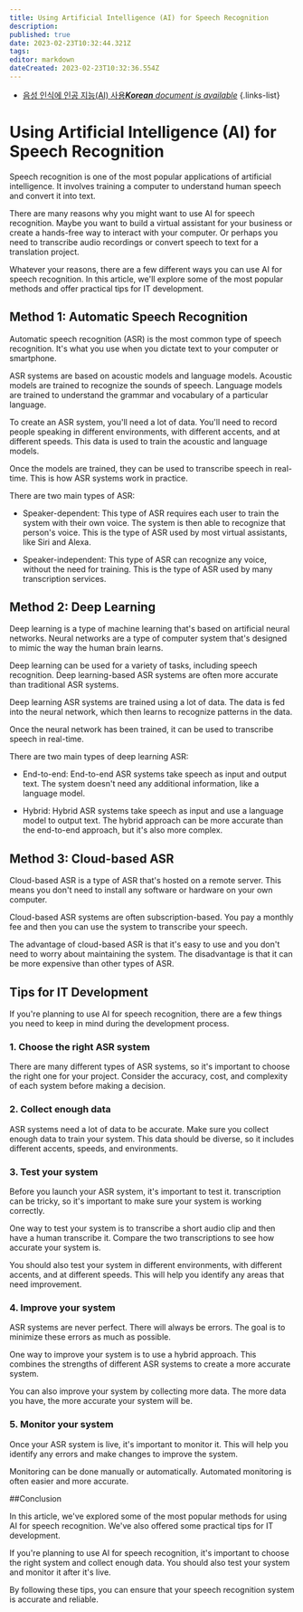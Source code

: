 ```yaml
---
title: Using Artificial Intelligence (AI) for Speech Recognition
description: 
published: true
date: 2023-02-23T10:32:44.321Z
tags: 
editor: markdown
dateCreated: 2023-02-23T10:32:36.554Z
---
```


- [음성 인식에 인공 지능(AI) 사용***Korean** document is available*](/ko/Knowledge-base/Common/using-artificial-intelligence-ai-for-speech-recognition)
{.links-list}


# Using Artificial Intelligence (AI) for Speech Recognition

Speech recognition is one of the most popular applications of artificial intelligence. It involves training a computer to understand human speech and convert it into text.

There are many reasons why you might want to use AI for speech recognition. Maybe you want to build a virtual assistant for your business or create a hands-free way to interact with your computer. Or perhaps you need to transcribe audio recordings or convert speech to text for a translation project.

Whatever your reasons, there are a few different ways you can use AI for speech recognition. In this article, we'll explore some of the most popular methods and offer practical tips for IT development.

## Method 1: Automatic Speech Recognition

Automatic speech recognition (ASR) is the most common type of speech recognition. It's what you use when you dictate text to your computer or smartphone.

ASR systems are based on acoustic models and language models. Acoustic models are trained to recognize the sounds of speech. Language models are trained to understand the grammar and vocabulary of a particular language.

To create an ASR system, you'll need a lot of data. You'll need to record people speaking in different environments, with different accents, and at different speeds. This data is used to train the acoustic and language models.

Once the models are trained, they can be used to transcribe speech in real-time. This is how ASR systems work in practice.

There are two main types of ASR: 

- Speaker-dependent: This type of ASR requires each user to train the system with their own voice. The system is then able to recognize that person's voice. This is the type of ASR used by most virtual assistants, like Siri and Alexa.

- Speaker-independent: This type of ASR can recognize any voice, without the need for training. This is the type of ASR used by many transcription services.

## Method 2: Deep Learning

Deep learning is a type of machine learning that's based on artificial neural networks. Neural networks are a type of computer system that's designed to mimic the way the human brain learns.

Deep learning can be used for a variety of tasks, including speech recognition. Deep learning-based ASR systems are often more accurate than traditional ASR systems.

Deep learning ASR systems are trained using a lot of data. The data is fed into the neural network, which then learns to recognize patterns in the data.

Once the neural network has been trained, it can be used to transcribe speech in real-time.

There are two main types of deep learning ASR: 

- End-to-end: End-to-end ASR systems take speech as input and output text. The system doesn't need any additional information, like a language model.

- Hybrid: Hybrid ASR systems take speech as input and use a language model to output text. The hybrid approach can be more accurate than the end-to-end approach, but it's also more complex.

## Method 3: Cloud-based ASR

Cloud-based ASR is a type of ASR that's hosted on a remote server. This means you don't need to install any software or hardware on your own computer.

 Cloud-based ASR systems are often subscription-based. You pay a monthly fee and then you can use the system to transcribe your speech.

The advantage of cloud-based ASR is that it's easy to use and you don't need to worry about maintaining the system. The disadvantage is that it can be more expensive than other types of ASR.

## Tips for IT Development

If you're planning to use AI for speech recognition, there are a few things you need to keep in mind during the development process.

### 1. Choose the right ASR system

There are many different types of ASR systems, so it's important to choose the right one for your project. Consider the accuracy, cost, and complexity of each system before making a decision.

### 2. Collect enough data

ASR systems need a lot of data to be accurate. Make sure you collect enough data to train your system. This data should be diverse, so it includes different accents, speeds, and environments.

### 3. Test your system

Before you launch your ASR system, it's important to test it. transcription can be tricky, so it's important to make sure your system is working correctly.

One way to test your system is to transcribe a short audio clip and then have a human transcribe it. Compare the two transcriptions to see how accurate your system is.

You should also test your system in different environments, with different accents, and at different speeds. This will help you identify any areas that need improvement.

### 4. Improve your system

ASR systems are never perfect. There will always be errors. The goal is to minimize these errors as much as possible.

One way to improve your system is to use a hybrid approach. This combines the strengths of different ASR systems to create a more accurate system.

You can also improve your system by collecting more data. The more data you have, the more accurate your system will be.

### 5. Monitor your system

Once your ASR system is live, it's important to monitor it. This will help you identify any errors and make changes to improve the system.

Monitoring can be done manually or automatically. Automated monitoring is often easier and more accurate.

##Conclusion

In this article, we've explored some of the most popular methods for using AI for speech recognition. We've also offered some practical tips for IT development.

If you're planning to use AI for speech recognition, it's important to choose the right system and collect enough data. You should also test your system and monitor it after it's live.

By following these tips, you can ensure that your speech recognition system is accurate and reliable.